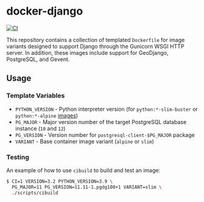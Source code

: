 # docker-django

[![CI](https://github.com/azavea/docker-django/workflows/CI/badge.svg?branch=master)](https://github.com/azavea/docker-django/actions?query=workflow%3ACI)

This repository contains a collection of templated `Dockerfile` for image variants designed to support Django through the Gunicorn WSGI HTTP server. In addition, these images include support for GeoDjango, PostgreSQL, and Gevent.

## Usage

### Template Variables

- `PYTHON_VERSION` - Python interpreter version (for `python:*-slim-buster` or `python:*-alpine` [images](https://hub.docker.com/_/python/))
- `PG_MAJOR` - Major version number of the target PostgreSQL database instance (`10` and `12`)
- `PG_VERSION` - Version number for `postgresql-client-$PG_MAJOR` package
- `VARIANT` - Base container image variant (`alpine` or `slim`)

### Testing

An example of how to use `cibuild` to build and test an image:

```bash
$ CI=1 VERSION=3.2 PYTHON_VERSION=3.9 \
  PG_MAJOR=11 PG_VERSION=11.11-1.pgdg100+1 VARIANT=slim \
  ./scripts/cibuild
```
